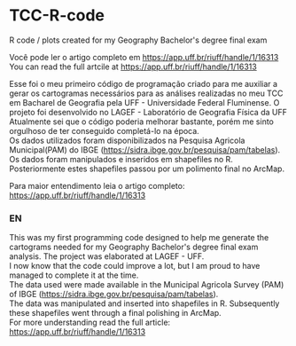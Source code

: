 # TCC-R-code
R code / plots created for my Geography Bachelor's degree final exam

Você pode ler o artigo completo em https://app.uff.br/riuff/handle/1/16313  
You can read the full artcile at https://app.uff.br/riuff/handle/1/16313  

Esse foi o meu primeiro código de programação criado para me auxiliar a gerar os cartogramas necessários para as análises realizadas no meu TCC em Bacharel de Geografia pela UFF - Universidade Federal Fluminense. O projeto foi desenvolvido no LAGEF - Laboratório de Geografia Física da UFF  
Atualmente sei que o código poderia melhorar bastante, porém me sinto orgulhoso de ter conseguido completá-lo na época.  
Os dados utilizados foram disponibilizados na Pesquisa Agricola Municipal(PAM) do IBGE (https://sidra.ibge.gov.br/pesquisa/pam/tabelas).  
Os dados foram manipulados e inseridos em shapefiles no R.  
Posteriormente estes shapefiles passou por um polimento final no ArcMap.  
  
Para maior entendimento leia o artigo completo: https://app.uff.br/riuff/handle/1/16313  

### EN

This was my first programming code designed to help me generate the cartograms needed for my Geography Bachelor's degree final exam analysis. The project was elaborated at LAGEF - UFF.  
I now know that the code could improve a lot, but I am proud to have managed to complete it at the time.  
The data used were made available in the Municipal Agricola Survey (PAM) of IBGE (https://sidra.ibge.gov.br/pesquisa/pam/tabelas).  
The data was manipulated and inserted into shapefiles in R. Subsequently these shapefiles went through a final polishing in ArcMap.  
For more understanding read the full article: https://app.uff.br/riuff/handle/1/16313  
